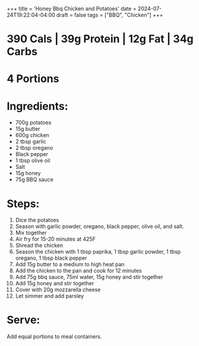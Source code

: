 +++
title = 'Honey Bbq Chicken and Potatoes'
date = 2024-07-24T19:22:04-04:00
draft = false
tags = ["BBQ", "Chicken"]
+++

# 390 Cals | 39g Protein | 12g Fat | 34g Carbs
# 4 Portions

# Ingredients:
- 700g potatoes
- 15g butter
- 600g chicken
- 2 tbsp garlic
- 2 tbsp oregano
- Black pepper
- 1 tbsp olive oil
- Salt
- 15g honey
- 75g BBQ sauce


# Steps:
1. Dice the potatoes
2. Season with garlic powder, oregano, black pepper, olive oil, and salt.
3. Mix together 
4. Air fry for 15-20 minutes at 425F
5. Shread the chicken
6. Season the chicken with 1 tbsp paprika, 1 tbsp garlic powder, 1 tbsp oregano, 1 tbsp black pepper
7. Add 15g butter to a medium to high heat pan
8. Add the chicken to the pan and cook for 12 minutes
9. Add 75g bbq sauce, 75ml water, 15g honey and stir together
10. Add 15g honey and stir together
11. Cover with 20g mozzarella cheese
12. Let simmer and add parsley

# Serve:
Add equal portions to meal containers.
